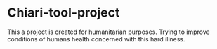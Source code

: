 # Chiari-tool-project
This a project is created for humanitarian purposes. Trying to improve conditions of humans health concerned with this hard illness. 
